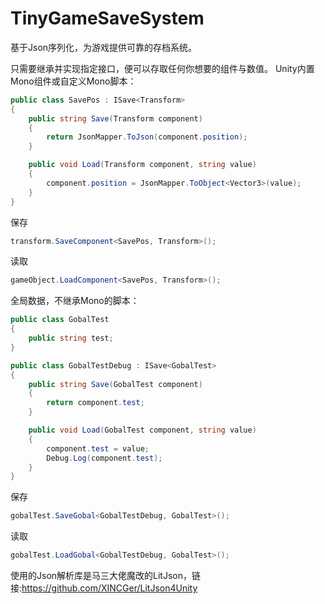 # TinyGameSaveSystem
基于Json序列化，为游戏提供可靠的存档系统。

只需要继承并实现指定接口，便可以存取任何你想要的组件与数值。
Unity内置Mono组件或自定义Mono脚本：
```csharp
public class SavePos : ISave<Transform>
{
    public string Save(Transform component)
    {
        return JsonMapper.ToJson(component.position);
    }

    public void Load(Transform component, string value)
    {
        component.position = JsonMapper.ToObject<Vector3>(value);
    }
}
```
保存
```csharp
transform.SaveComponent<SavePos, Transform>();
```
读取
```csharp
gameObject.LoadComponent<SavePos, Transform>();
```


全局数据，不继承Mono的脚本：
```csharp
public class GobalTest
{
    public string test;
}

public class GobalTestDebug : ISave<GobalTest>
{
    public string Save(GobalTest component)
    {
        return component.test;
    }

    public void Load(GobalTest component, string value)
    {
        component.test = value;
        Debug.Log(component.test);
    }
}
```
保存
```csharp
gobalTest.SaveGobal<GobalTestDebug, GobalTest>();
```
读取
```csharp
gobalTest.LoadGobal<GobalTestDebug, GobalTest>();
```
使用的Json解析库是马三大佬魔改的LitJson，链接:https://github.com/XINCGer/LitJson4Unity
